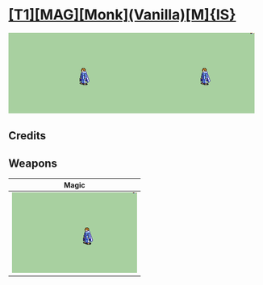 # [\[T1\]\[MAG\]\[Monk\]\(Vanilla\)\[M\]{IS}](./)

<img src="./6.%20Magic/Magic_000.png" alt="[T1][MAG][Monk](Vanilla)[M]{IS} standing" />

## Credits



## Weapons


|Magic |
|  :---: |
| <img alt="Magic animation" src="./6.%20Magic/Magic.gif" /> |
